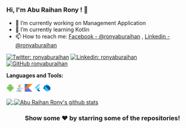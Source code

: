 ### Hi, I'm Abu Raihan Rony ! 👋
<!--
**ronyaburaihan/ronyaburaihan** is a ✨ _special_ ✨ repository because its `README.md` (this file) appears on your GitHub profile.

Here are some ideas to get you started:

- 🔭 I’m currently working on Management Application
- 🌱 I’m currently learning Kotlin
- 👯 I’m looking to collaborate on ...
- 🤔 I’m looking for help with ...
- 💬 Ask me about Java
- 📫 How to reach me: ...
- 😄 Pronouns: ...
- ⚡ Fun fact: ...
-->

- 🔭 I’m currently working on Management Application
- 🌱 I’m currently learning Kotlin
- 📫 How to reach me: [Facebook - @ronyaburaihan](https://facebook.com/ronyaburaihan) , [Linkedin - @ronyaburaihan](https://www.linkedin.com/in/ronyaburaihan/)

[![Twitter: ronyaburaihan](https://img.shields.io/twitter/follow/ronyaburaihan?style=social)](https://twitter.com/ronyaburaihan)
[![Linkedin: ronyaburaihan](https://img.shields.io/badge/-ronyaburaihan-blue?style=flat-square&logo=Linkedin&logoColor=white&link=https://www.linkedin.com/ronyaburaihan)](https://www.linkedin.com/in/ronyaburaihan/)
[![GitHub ronyaburaihan](https://img.shields.io/github/followers/ronyaburaihan?label=follow&style=social)](https://github.com/ronyaburaihan)


**Languages and Tools:**  

<code><img height="20" src="https://raw.githubusercontent.com/github/explore/80688e429a7d4ef2fca1e82350fe8e3517d3494d/topics/android/android.png"></code>
<code><img height="20" src="https://raw.githubusercontent.com/github/explore/80688e429a7d4ef2fca1e82350fe8e3517d3494d/topics/java/java.png"></code>
<code><img height="20" src="https://raw.githubusercontent.com/github/explore/80688e429a7d4ef2fca1e82350fe8e3517d3494d/topics/kotlin/kotlin.png"></code>
<code><img height="20" src="https://raw.githubusercontent.com/github/explore/80688e429a7d4ef2fca1e82350fe8e3517d3494d/topics/flutter/flutter.png"></code>
<code><img height="20" src="https://raw.githubusercontent.com/github/explore/80688e429a7d4ef2fca1e82350fe8e3517d3494d/topics/dart/dart.png"></code>

<a href="https://github.com/ronyaburaihan">
  <img align="center" src="https://github-readme-stats.vercel.app/api/top-langs/?username=ronyaburaihan&theme=dark&hide_langs_below=1" />
</a>

<a href="https://github.com/ronyaburaihan">
 <img align="center" src="https://github-readme-stats.vercel.app/api?username=ronyaburaihan&show_icons=true&theme=dark&line_height=27&count_private=true" alt="Abu Raihan Rony's github stats"/>
</a>

<div align="center">

### Show some ❤️ by starring some of the repositories!

</div>
